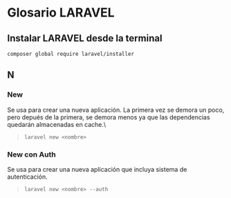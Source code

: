 # Glosario LARAVEL

## Instalar LARAVEL desde la terminal

`composer global require laravel/installer`

## N

### New

Se usa para crear una nueva aplicación. La primera vez se demora un poco, pero depués de la primera, se demora menos ya que las dependencias quedarán almacenadas en cache.\
>`laravel new <nombre>`

### New con Auth

Se usa para crear una nueva aplicación que incluya sistema de autenticación.
>`laravel new <nombre> --auth`